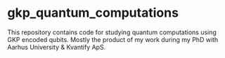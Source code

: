 # gkp_quantum_computations
This repository contains code for studying quantum computations using GKP encoded qubits. Mostly the product of my work during my PhD with Aarhus University & Kvantify ApS.
